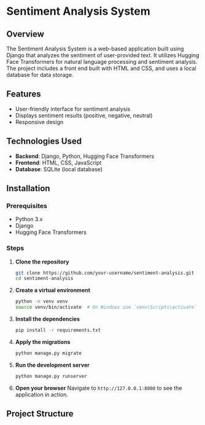 # Sentiment Analysis System

## Overview

The Sentiment Analysis System is a web-based application built using Django that analyzes the sentiment of user-provided text. It utilizes Hugging Face Transformers for natural language processing and sentiment analysis. The project includes a front end built with HTML and CSS, and uses a local database for data storage.

## Features

- User-friendly interface for sentiment analysis
- Displays sentiment results (positive, negative, neutral)
- Responsive design

## Technologies Used

- **Backend**: Django, Python, Hugging Face Transformers
- **Frontend**: HTML, CSS, JavaScript
- **Database**: SQLite (local database)

## Installation

### Prerequisites

- Python 3.x
- Django
- Hugging Face Transformers

### Steps

1. **Clone the repository**
    ```sh
    git clone https://github.com/your-username/sentiment-analysis.git
    cd sentiment-analysis
    ```

2. **Create a virtual environment**
    ```sh
    python -m venv venv
    source venv/bin/activate  # On Windows use `venv\Scripts\activate`
    ```

3. **Install the dependencies**
    ```sh
    pip install -r requirements.txt
    ```

4. **Apply the migrations**
    ```sh
    python manage.py migrate
    ```

5. **Run the development server**
    ```sh
    python manage.py runserver
    ```

6. **Open your browser**
    Navigate to `http://127.0.0.1:8000` to see the application in action.

## Project Structure


